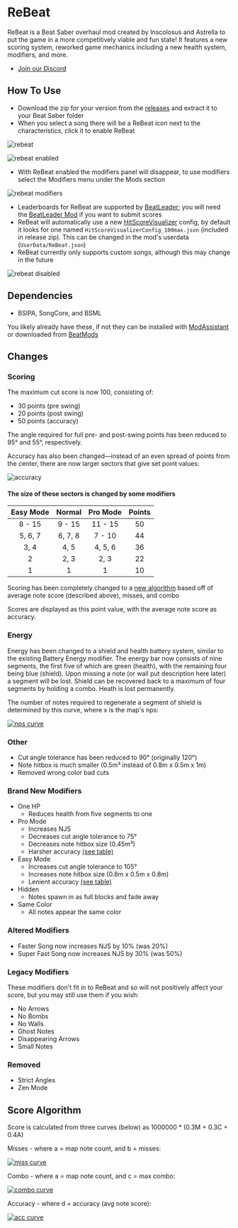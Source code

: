 ﻿# ReBeat
ReBeat is a Beat Saber overhaul mod created by Inscolosus and Astrella to put the game in a more competitively viable and fun state! It features a new scoring system, reworked game mechanics including a new health system, modifiers, and more.
- [Join our Discord](https://discord.gg/gqTQcS3fGj)
## How To Use
- Download the zip for your version from the [releases](https://github.com/Inscolosus/ReBeat/releases) and extract it to your Beat Saber folder
- When you select a song there will be a ReBeat icon next to the characteristics, click it to enable ReBeat

![rebeat](./Assets/rebeat-disabled.jpg)

![rebeat enabled](./Assets/rebeat-enabled.jpg)
- With ReBeat enabled the modifiers panel will disappear, to use modifiers select the Modifiers menu under the Mods section

![rebeat modifiers](./Assets/rebeat-modifiers.jpg)
- Leaderboards for ReBeat are supported by [BeatLeader](https://beatleader.net); you will need the [BeatLeader Mod](https://github.com/BeatLeader/beatleader-mod) if you want to submit scores
- ReBeat will automatically use a new [HitScoreVisualizer](https://github.com/ErisApps/HitScoreVisualizer) config, by default it looks for one named `HitScoreVisualizerConfig_100max.json` (included in release zip). This can be changed in the mod's userdata (`UserData/ReBeat.json`)
- ReBeat currently only supports custom songs, although this may change in the future

![rebeat disabled](./Assets/rebeat-ostsong.jpg)
## Dependencies
- BSIPA, SongCore, and BSML

You likely already have these, if not they can be installed with [ModAssistant](https://github.com/Assistant/ModAssistant/releases/latest) or downloaded from [BeatMods](https://beatmods.com/#/mods)
## Changes
### Scoring
The maximum cut score is now 100, consisting of:
- 30 points (pre swing)
- 20 points (post swing)
- 50 points (accuracy)

The angle required for full pre- and post-swing points has been reduced to 95° and 55°, respectively.

Accuracy has also been changed—instead of an even spread of points from the center, there are now larger sectors that give set point values:

![accuracy](./Assets/acc2.jpg)

#### The size of these sectors is changed by some modifiers

| Easy Mode | Normal  | Pro Mode | Points  |
|:---------:|:-------:|:--------:|:-------:|
| 8 - 15    | 9 - 15  | 11 - 15  | 50      |
| 5, 6, 7   | 6, 7, 8 | 7 - 10   | 44      |
| 3, 4      | 4, 5    | 4, 5, 6  | 36      |
| 2         | 2, 3    | 2, 3     | 22      |
| 1         | 1       | 1        | 10      |

Scoring has been completely changed to a [new algorithm](#score-algorithm) based off of average note score (described above), misses, and combo

Scores are displayed as this point value, with the average note score as accuracy.
### Energy
Energy has been changed to a shield and health battery system, similar to the existing Battery Energy modifier. 
The energy bar now consists of nine segments, the first five of which are green (health), with the remaining four being blue (shield). 
Upon missing a note (or wall put description here later) a segment will be lost. 
Shield can be recovered back to a maximum of four segments by holding a combo. Heath is lost permanently.

The number of notes required to regenerate a segment of shield is determined by this curve, where x is the map's nps:

[![nps curve](./Assets/npscurve.jpg)](https://www.desmos.com/calculator/y3kubp0qxd)
### Other
- Cut angle tolerance has been reduced to 90° (originally 120°)
- Note hitbox is much smaller (0.5m³ instead of 0.8m x 0.5m x 1m)
- Removed wrong color bad cuts
### Brand New Modifiers
- One HP
  - Reduces health from five segments to one
- Pro Mode
  - Increases NJS
  - Decreases cut angle tolerance to 75°
  - Decreases note hitbox size (0.45m³)
  - Harsher accuracy [(see table)](#the-size-of-these-sectors-is-changed-by-some-modifiers)
- Easy Mode
  - Increases cut angle tolerance to 105°
  - Increases note hitbox size (0.8m x 0.5m x 0.8m)
  - Lenient accuracy [(see table)](#the-size-of-these-sectors-is-changed-by-some-modifiers)
- Hidden
  - Notes spawn in as full blocks and fade away
- Same Color
  - All notes appear the same color
### Altered Modifiers
- Faster Song now increases NJS by 10% (was 20%)
- Super Fast Song now increases NJS by 30% (was 50%)
### Legacy Modifiers
These modifiers don't fit in to ReBeat and so will not positively affect your score, but you may still use them if you wish:
- No Arrows
- No Bombs
- No Walls
- Ghost Notes
- Disappearing Arrows
- Small Notes
### Removed
- Strict Angles
- Zen Mode
## Score Algorithm
Score is calculated from three curves (below) as 1000000 * (0.3M + 0.3C + 0.4A)

Misses - where a = map note count, and b = misses: 

[![miss curve](./Assets/misscurve.jpg)](https://www.desmos.com/calculator/p1ocyjidpz)

Combo - where a = map note count, and c = max combo:

[![combo curve](./Assets/combocurve.jpg)](https://www.desmos.com/calculator/p1ocyjidpz)

Accuracy - where d = accuracy (avg note score): 

[![acc curve](./Assets/acccurve.jpg)](https://www.desmos.com/calculator/p1ocyjidpz)
